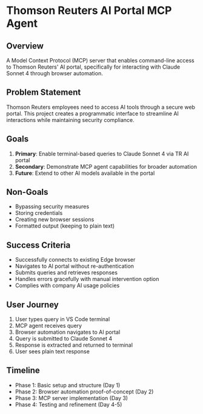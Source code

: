 # Thomson Reuters AI Portal MCP Agent

## Overview
A Model Context Protocol (MCP) server that enables command-line access to Thomson Reuters' AI portal, specifically for interacting with Claude Sonnet 4 through browser automation.

## Problem Statement
Thomson Reuters employees need to access AI tools through a secure web portal. This project creates a programmatic interface to streamline AI interactions while maintaining security compliance.

## Goals
1. **Primary**: Enable terminal-based queries to Claude Sonnet 4 via TR AI portal
2. **Secondary**: Demonstrate MCP agent capabilities for broader automation
3. **Future**: Extend to other AI models available in the portal

## Non-Goals
- Bypassing security measures
- Storing credentials
- Creating new browser sessions
- Formatted output (keeping to plain text)

## Success Criteria
- Successfully connects to existing Edge browser
- Navigates to AI portal without re-authentication
- Submits queries and retrieves responses
- Handles errors gracefully with manual intervention option
- Complies with company AI usage policies

## User Journey
1. User types query in VS Code terminal
2. MCP agent receives query
3. Browser automation navigates to AI portal
4. Query is submitted to Claude Sonnet 4
5. Response is extracted and returned to terminal
6. User sees plain text response

## Timeline
- Phase 1: Basic setup and structure (Day 1)
- Phase 2: Browser automation proof-of-concept (Day 2)
- Phase 3: MCP server implementation (Day 3)
- Phase 4: Testing and refinement (Day 4-5)